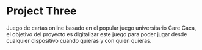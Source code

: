 # Project Three

Juego de cartas online basado en el popular juego universitario Care Caca, el objetivo del proyecto es digitalizar este juego para poder jugar desde cualquier dispositivo cuando quieras y con quien quieras.
